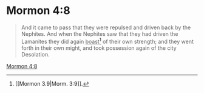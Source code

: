 # Mormon 4:8

> And it came to pass that they were repulsed and driven back by the Nephites. And when the Nephites saw that they had driven the Lamanites they did again <u>boast</u>[^a] of their own strength; and they went forth in their own might, and took possession again of the city Desolation.

[Mormon 4:8](https://www.churchofjesuschrist.org/study/scriptures/bofm/morm/4?lang=eng&id=p8#p8)


[^a]: [[Mormon 3.9|Morm. 3:9]].  
